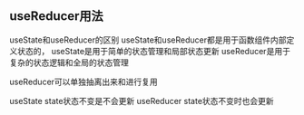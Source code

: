 
 ## useReducer用法

 useState和useReducer的区别
 useState和useReducer都是用于函数组件内部定义状态的，
 useState是用于简单的状态管理和局部状态更新
 useReducer是用于复杂的状态逻辑和全局的状态管理

 useReducer可以单独抽离出来和进行复用

 useState state状态不变是不会更新
 useReducer state状态不变时也会更新
